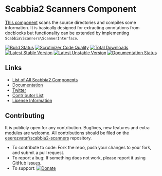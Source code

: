 # Scabbia2 Scanners Component

[This component](https://github.com/eserozvataf/scabbia2-scanners) scans the source directories and compiles some information. It is basically designed for extracting annotations from docblocks but functionality can be extended by implementing `Scabbia\Scanners\ScannerInterface`.

[![Build Status](https://travis-ci.org/eserozvataf/scabbia2-scanners.png?branch=master)](https://travis-ci.org/eserozvataf/scabbia2-scanners)
[![Scrutinizer Code Quality](https://scrutinizer-ci.com/g/eserozvataf/scabbia2-scanners/badges/quality-score.png?b=master)](https://scrutinizer-ci.com/g/eserozvataf/scabbia2-scanners/?branch=master)
[![Total Downloads](https://poser.pugx.org/eserozvataf/scabbia2-scanners/downloads.png)](https://packagist.org/packages/eserozvataf/scabbia2-scanners)
[![Latest Stable Version](https://poser.pugx.org/eserozvataf/scabbia2-scanners/v/stable)](https://packagist.org/packages/eserozvataf/scabbia2-scanners)
[![Latest Unstable Version](https://poser.pugx.org/eserozvataf/scabbia2-scanners/v/unstable)](https://packagist.org/packages/eserozvataf/scabbia2-scanners)
[![Documentation Status](https://readthedocs.org/projects/scabbia2-documentation/badge/?version=latest)](https://readthedocs.org/projects/scabbia2-documentation)

## Links
- [List of All Scabbia2 Components](https://github.com/eserozvataf/scabbia2)
- [Documentation](https://readthedocs.org/projects/scabbia2-documentation)
- [Twitter](https://twitter.com/eserozvataf)
- [Contributor List](contributors.md)
- [License Information](LICENSE)


## Contributing
It is publicly open for any contribution. Bugfixes, new features and extra modules are welcome. All contributions should be filed on the [eserozvataf/scabbia2-scanners](https://github.com/eserozvataf/scabbia2-scanners) repository.

* To contribute to code: Fork the repo, push your changes to your fork, and submit a pull request.
* To report a bug: If something does not work, please report it using GitHub issues.
* To support: [![Donate](https://img.shields.io/gratipay/eserozvataf.svg)](https://gratipay.com/eserozvataf/)

